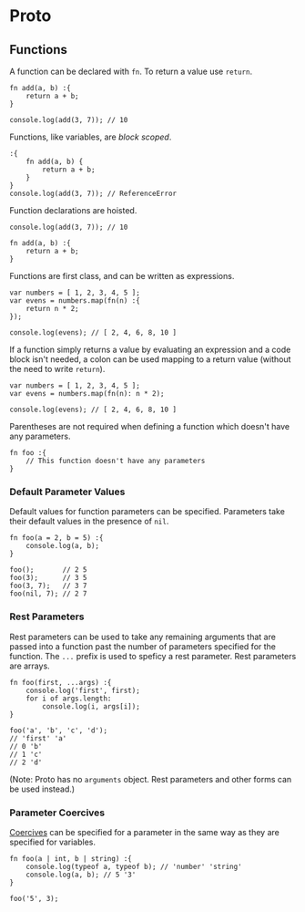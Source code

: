 # Proto

## Functions

A function can be declared with `fn`.  To return a value use `return`.

	fn add(a, b) :{
		return a + b;
	}

	console.log(add(3, 7)); // 10

Functions, like variables, are *block scoped*.

	:{
		fn add(a, b) {
			return a + b;
		}
	}
	console.log(add(3, 7)); // ReferenceError

Function declarations are hoisted.

	console.log(add(3, 7)); // 10

	fn add(a, b) :{
		return a + b;
	}

Functions are first class, and can be written as expressions.

	var numbers = [ 1, 2, 3, 4, 5 ];
	var evens = numbers.map(fn(n) :{
		return n * 2;
	});

	console.log(evens); // [ 2, 4, 6, 8, 10 ]

If a function simply returns a value by evaluating an expression and a code block isn't needed, a colon can be used mapping to a return value (without the need to write `return`).

	var numbers = [ 1, 2, 3, 4, 5 ];
	var evens = numbers.map(fn(n): n * 2);

	console.log(evens); // [ 2, 4, 6, 8, 10 ]

Parentheses are not required when defining a function which doesn't have any parameters.

	fn foo :{
		// This function doesn't have any parameters
	}

### Default Parameter Values

Default values for function parameters can be specified.  Parameters take their default values in the presence of `nil`.

	fn foo(a = 2, b = 5) :{
		console.log(a, b);
	}

	foo();       // 2 5
	foo(3);      // 3 5
	foo(3, 7);   // 3 7
	foo(nil, 7); // 2 7

### Rest Parameters

Rest parameters can be used to take any remaining arguments that are passed into a function past the number of parameters specified for the function.  The `...` prefix is used to speficy a rest parameter.  Rest parameters are arrays.

	fn foo(first, ...args) :{
		console.log('first', first);
		for i of args.length:
			console.log(i, args[i]);
	}

	foo('a', 'b', 'c', 'd');
	// 'first' 'a'
	// 0 'b'
	// 1 'c'
	// 2 'd'

(Note: Proto has no `arguments` object. Rest parameters and other forms can be used instead.)

### Parameter Coercives

[Coercives](coercives.md) can be specified for a parameter in the same way as they are specified for variables.

	fn foo(a | int, b | string) :{
		console.log(typeof a, typeof b); // 'number' 'string'
		console.log(a, b); // 5 '3'
	}

	foo('5', 3);